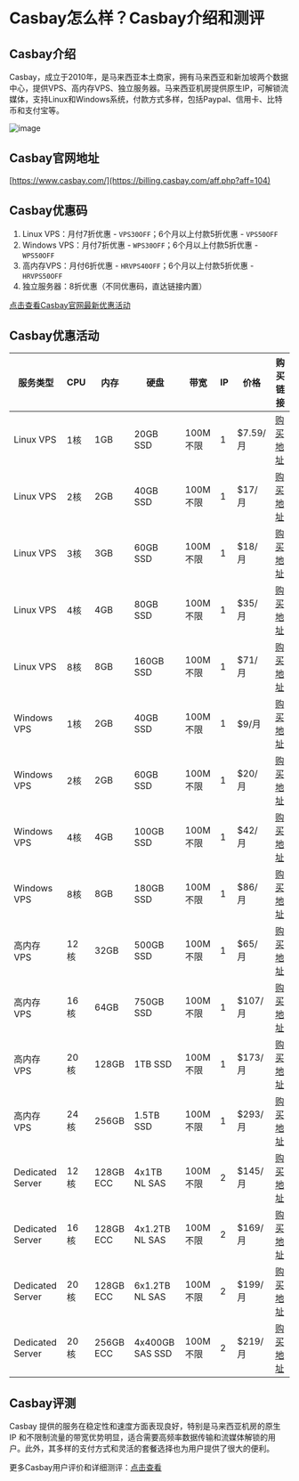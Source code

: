 # Casbay怎么样？Casbay介绍和测评

## Casbay介绍

Casbay，成立于2010年，是马来西亚本土商家，拥有马来西亚和新加坡两个数据中心，提供VPS、高内存VPS、独立服务器。马来西亚机房提供原生IP，可解锁流媒体，支持Linux和Windows系统，付款方式多样，包括Paypal、信用卡、比特币和支付宝等。

![image](https://github.com/lndclouse/Casbay/assets/169513529/ed9218c0-919a-469f-bca1-3842ef967b13)

## Casbay官网地址

[https://www.casbay.com/](https://billing.casbay.com/aff.php?aff=104)

## Casbay优惠码

1. Linux VPS：月付7折优惠 - `VPS30OFF`；6个月以上付款5折优惠 - `VPS50OFF`
2. Windows VPS：月付7折优惠 - `WPS30OFF`；6个月以上付款5折优惠 - `WPS50OFF`
3. 高内存VPS：月付6折优惠 - `HRVPS40OFF`；6个月以上付款5折优惠 - `HRVPS50OFF`
4. 独立服务器：8折优惠（不同优惠码，直达链接内置）

[点击查看Casbay官网最新优惠活动](https://billing.casbay.com/aff.php?aff=104)

## Casbay优惠活动

| 服务类型 | CPU  | 内存 | 硬盘         | 带宽       | IP  | 价格    | 购买链接 |
|----------|------|------|--------------|------------|-----|---------|----------|
| Linux VPS| 1核  | 1GB  | 20GB SSD     | 100M不限   | 1   | $7.59/月 | [购买地址](https://billing.casbay.com/aff.php?aff=104&pid=102) |
| Linux VPS| 2核  | 2GB  | 40GB SSD     | 100M不限   | 1   | $17/月   | [购买地址](https://billing.casbay.com/aff.php?aff=104&pid=103) |
| Linux VPS| 3核  | 3GB  | 60GB SSD     | 100M不限   | 1   | $18/月   | [购买地址](https://billing.casbay.com/aff.php?aff=104&pid=104) |
| Linux VPS| 4核  | 4GB  | 80GB SSD     | 100M不限   | 1   | $35/月   | [购买地址](https://billing.casbay.com/aff.php?aff=104&pid=105) |
| Linux VPS| 8核  | 8GB  | 160GB SSD    | 100M不限   | 1   | $71/月   | [购买地址](https://billing.casbay.com/aff.php?aff=104&pid=109) |
| Windows VPS | 1核 | 2GB  | 40GB SSD    | 100M不限   | 1   | $9/月    | [购买地址](https://billing.casbay.com/aff.php?aff=104&pid=126) |
| Windows VPS | 2核 | 2GB  | 60GB SSD    | 100M不限   | 1   | $20/月   | [购买地址](https://billing.casbay.com/aff.php?aff=104&pid=127) |
| Windows VPS | 4核 | 4GB  | 100GB SSD   | 100M不限   | 1   | $42/月   | [购买地址](https://billing.casbay.com/aff.php?aff=104&pid=129) |
| Windows VPS | 8核 | 8GB  | 180GB SSD   | 100M不限   | 1   | $86/月   | [购买地址](https://billing.casbay.com/aff.php?aff=104&pid=133) |
| 高内存VPS | 12核 | 32GB | 500GB SSD   | 100M不限   | 1   | $65/月   | [购买地址](https://billing.casbay.com/aff.php?aff=104&pid=110) |
| 高内存VPS | 16核 | 64GB | 750GB SSD   | 100M不限   | 1   | $107/月  | [购买地址](https://billing.casbay.com/aff.php?aff=104&pid=111) |
| 高内存VPS | 20核 | 128GB| 1TB SSD     | 100M不限   | 1   | $173/月  | [购买地址](https://billing.casbay.com/aff.php?aff=104&pid=112) |
| 高内存VPS | 24核 | 256GB| 1.5TB SSD   | 100M不限   | 1   | $293/月  | [购买地址](https://billing.casbay.com/aff.php?aff=104&pid=113) |
| Dedicated Server | 12核 | 128GB ECC| 4x1TB NL SAS | 100M不限 | 2 | $145/月 | [购买地址](https://billing.casbay.com/aff.php?aff=104&pid=16&promocode=MY-DS12/128GB) |
| Dedicated Server | 16核 | 128GB ECC| 4x1.2TB NL SAS | 100M不限 | 2 | $169/月 | [购买地址](https://billing.casbay.com/aff.php?aff=104&pid=15&promocode=MY-DS16/128GB) |
| Dedicated Server | 20核 | 128GB ECC| 6x1.2TB NL SAS | 100M不限 | 2 | $199/月 | [购买地址](https://billing.casbay.com/aff.php?aff=104&pid=17&promocode=MY-DS20/128GB) |
| Dedicated Server | 20核 | 256GB ECC| 4x400GB SAS SSD | 100M不限 | 2 | $219/月 | [购买地址](https://billing.casbay.com/aff.php?aff=104&pid=18&promocode=MY-DS20/256GB) |

## Casbay评测

Casbay 提供的服务在稳定性和速度方面表现良好，特别是马来西亚机房的原生 IP 和不限制流量的带宽优势明显，适合需要高频率数据传输和流媒体解锁的用户。此外，其多样的支付方式和灵活的套餐选择也为用户提供了很大的便利。

更多Casbay用户评价和详细测评：[点击查看](https://billing.casbay.com/aff.php?aff=104)

